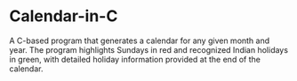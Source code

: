 # Calendar-in-C
A C-based program that generates a calendar for any given month and year. The program highlights Sundays in red and recognized Indian holidays in green, with detailed holiday information provided at the end of the calendar.
